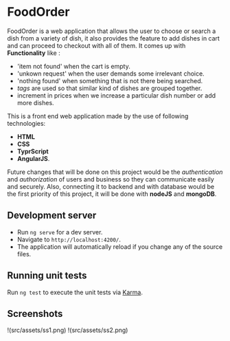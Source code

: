 # FoodOrder

FoodOrder is a web application that allows the user to choose or search a dish from a variety of dish, it also provides the feature to add dishes in cart and can proceed to checkout with all of them. 
It comes up with **Functionality** like :
- 'item not found' when the cart is empty.
- 'unkown request' when the user demands some irrelevant choice.
- 'nothing found' when something that is not there being searched.
- _tags_ are used so that similar kind of dishes are grouped together.
- increment in prices when we increase a particular dish number or add more dishes.

This is a front end web application made by the use of following technologies:
- **HTML**
- **CSS**
- **TyprScript**
- **AngularJS**.

Future changes that will be done on this project would be the _authentication_ and _authorization_ of users and business so they can communicate easily and securely.
Also, connecting it to backend and with database would be the first priority of this project, it will be done with **nodeJS** and **mongoDB**.

## Development server

- Run `ng serve` for a dev server. 
- Navigate to `http://localhost:4200/`. 
- The application will automatically reload if you change any of the source files.

## Running unit tests

Run `ng test` to execute the unit tests via [Karma](https://karma-runner.github.io).

## Screenshots

!(src/assets/ss1.png)
!(src/assets/ss2.png)
